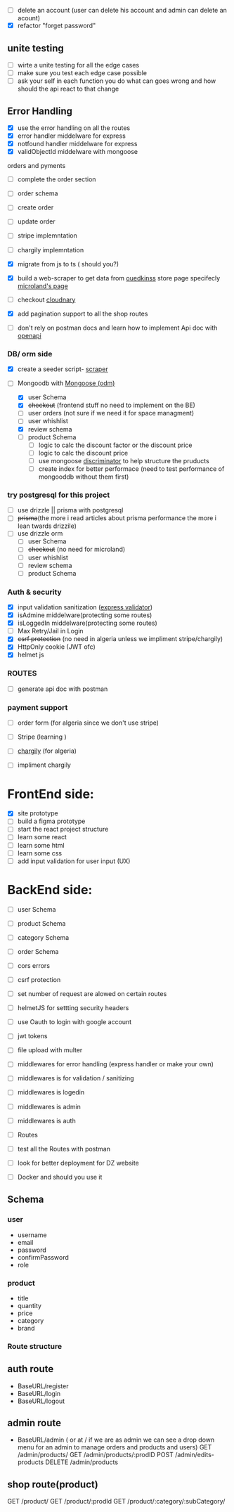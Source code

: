 - [ ] delete an account (user can delete his account and admin can delete an acount)
- [x] refactor "forget password"

## unite testing
- [ ] wirte a unite testing for all the edge cases
- [ ] make sure you test each edge case possible 
- [ ] ask your self in each function you do what can goes wrong and how should the api react to that change

## Error Handling
- [x] use the error handling on all the routes
- [x] error handler middelware for express 
- [x] notfound handler middelware for express 
- [x] validObjectId middelware with mongoose

orders and pyments
- [ ] complete the order section 
- [ ] order schema
- [ ] create order
- [ ] update order 
- [ ] stripe implemntation
- [ ] chargily implemntation

- [x] migrate from js to ts ( should you?)
- [x] build a web-scraper to get data from [ouedkinss](https://www.ouedkniss.com/) store page specifecly [microland's page](https://www.ouedkniss.com/store/2236/microland-informatique-oran/)
- [ ] checkout [cloudnary](https://cloudinary.com/)
- [x] add pagination support to all the shop routes
- [ ] don't rely on postman docs and learn how to implement Api doc with [openapi](https://swagger.io/specification/)


### DB/ orm  side
- [x] create a seeder script- [scraper](https://www.github.com/akka-null/scraper)

- [ ] Mongoodb with [Mongoose (odm)](https://mongoosejs.com/)
    - [x] user Schema
    - [x] ~~checkout~~ (frontend stuff no need to implement on the BE)
    - [ ] user orders (not sure if we need it for space managment)
    - [ ] user whishlist
    - [x] review schema
    - [ ] product Schema
        - [ ] logic to calc the discount factor or the discount price
        - [ ] logic to calc the discount price
        - [ ] use mongoose [discriminator](https://mongoosejs.com/docs/discriminators.html) to help structure the pruducts
        - [ ] create index for better performace (need to test performance of mongooddb without them first)

### try postgresql for this project
- [ ] use drizzle || prisma with postgresql
- [ ] ~~prisma~~(the more i read articles about prisma performance the more i lean twards drizzile)
- [ ] use drizzle orm
    - [ ] user Schema
    - [ ] ~~checkout~~ (no need for microland)
    - [ ] user whishlist
    - [ ] review schema
    - [ ] product Schema

### Auth & security
- [x] input validation sanitization ([express validator](https://express-validator.github.io/docs/guides/getting-started/))
- [x] isAdmine middelware(protecting some routes)
- [x] isLoggedIn middelware(protecting some routes)
- [ ] Max Retry/Jail in Login
- [x] ~~csrf protection~~ (no need in algeria unless we impliment stripe/chargily)
- [x] HttpOnly cookie (JWT ofc)
- [x] helmet js

### ROUTES 
- [ ] generate api doc with postman


### payment support
- [ ] order form (for algeria since we don't use stripe)
- [ ] Stripe (learning ) 
- [ ] [chargily](https://chargily.com/) (for algeria)
- [ ] impliment chargily



# FrontEnd side:
- [x] site prototype
- [ ] build a figma prototype
- [ ] start the react project structure
- [ ] learn some react
- [ ] learn some html
- [ ] learn some css
- [ ] add input validation for user input (UX)

# BackEnd side:
- [ ] user Schema
- [ ] product Schema
- [ ] category Schema
- [ ] order Schema

- [ ] cors errors
- [ ] csrf protection
- [ ] set number of request are alowed on certain routes
- [ ] helmetJS for settting security headers
- [ ] use Oauth to login with google account
- [ ] jwt tokens 
- [ ] file upload with multer

- [ ] middlewares for error handling (express handler or make your own)
- [ ] middlewares is for validation / sanitizing 
- [ ] middlewares is logedin
- [ ] middlewares is admin
- [ ] middlewares is auth

- [ ] Routes
- [ ] test all the Routes with postman

- [ ]  look for better deployment for DZ website
- [ ]  Docker and should you use it

## Schema 
### user 
- username
- email
- password
- confirmPassword
- role
### product 
- title
- quantity
- price 
- category
- brand

### Route structure 
## auth route
- BaseURL/register
- BaseURL/login
- BaseURL/logout

## admin route
- BaseURL/admin ( or at / if we are as admin we can see a drop down menu for an admin to manage orders and products and users)
  GET    /admin/products/
  GET    /admin/products/:prodID
  POST   /admin/edits-products
  DELETE /admin/products

## shop route(product)
  GET /product/
  GET /product/:prodId
  GET /product/:category/:subCategory/

